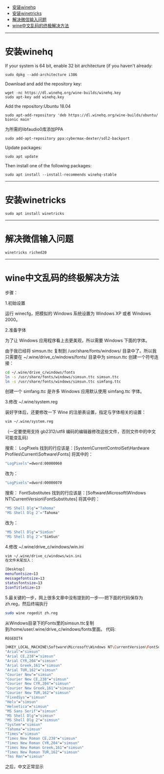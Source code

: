 - [安装winehq](#%e5%ae%89%e8%a3%85winehq)
- [安装winetricks](#%e5%ae%89%e8%a3%85winetricks)
- [解决微信输入问题](#%e8%a7%a3%e5%86%b3%e5%be%ae%e4%bf%a1%e8%be%93%e5%85%a5%e9%97%ae%e9%a2%98)
- [wine中文乱码的终极解决方法](#wine%e4%b8%ad%e6%96%87%e4%b9%b1%e7%a0%81%e7%9a%84%e7%bb%88%e6%9e%81%e8%a7%a3%e5%86%b3%e6%96%b9%e6%b3%95)

---

# 安装winehq

If your system is 64 bit, enable 32 bit architecture (if you haven't already:

```shell
sudo dpkg --add-architecture i386  
```

Download and add the repository key:  

```shell
wget -nc https://dl.winehq.org/wine-builds/winehq.key  
sudo apt-key add winehq.key
```

Add the repository:Ubuntu 18.04  

```shell
sudo apt-add-repository 'deb https://dl.winehq.org/wine-builds/ubuntu/ bionic main'
```

为所需的libfaudio0库添加PPA

```shell
sudo add-apt-repository ppa:cybermax-dexter/sdl2-backport
```

Update packages:  

```shell
sudo apt update
```

Then install one of the following packages:

```shell
sudo apt install --install-recommends winehq-stable
```

---

# 安装winetricks

```shell
sudo apt install winetricks
```

---

# 解决微信输入问题

```shell
winetricks riched20
```

---

# wine中文乱码的终极解决方法

步骤：

1.初始设置

运行 winecfg，把模拟的 Windows 系统设置为 Windows XP 或者 Windows 2000。

2.准备字体

为了让 Windows 应用程序看上去更美观，所以需要 Windows 下面的字体。

由于我已经将 simsun.ttc 复制到 /usr/share/fonts/windows/ 目录中了。所以我只需要在 ~/.wine/drive_c/windows/fonts/ 目录中为 simsun.ttc 创建一个符号连接：

```bash
cd ~/.wine/drive_c/windows/fonts
ln -s /usr/share/fonts/windows/simsun.ttc simsun.ttc
ln -s /usr/share/fonts/windows/simsun.ttc simfang.ttc
```

创建一个 simfang.ttc 是许多 Windows 应用默认使用 simfang.ttc 字体。

3.修改 ~/.wine/system.reg

装好字体后，还要修改一下 Wine 的注册表设置，指定与字体相关的设置：

```bash
vim ~/.wine/system.reg
```

（一定要使用支持 gb2312/utf8 编码的编辑器修改这些文件，否则文件中的中文可能变乱码）

搜索： LogPixels
找到的行应该是：[System\\CurrentControlSet\\Hardware Profiles\\Current\\Software\\Fonts]
将其中的：

```bash
"LogPixels"=dword:00000060
```

改为：

```bash
"LogPixels"=dword:00000070
```

搜索： FontSubstitutes
找到的行应该是：[Software\\Microsoft\\Windows NT\\CurrentVersion\\FontSubstitutes]
将其中的：

```bash
"MS Shell Dlg"="Tahoma"
"MS Shell Dlg 2″="Tahoma"
```

改为：

```bash
"MS Shell Dlg"="SimSun"
"MS Shell Dlg 2″="SimSun"
```

4.修改 ~/.wine/drive_c/windows/win.ini

```bash
vim ~/.wine/drive_c/windows/win.ini
在文件末尾加入：
```

```bash
[Desktop]
menufontsize=13
messagefontsize=13
statusfontsize=13
IconTitleSize=13
```

5.最关键的一步，网上很多文章中没有提到的一步──把下面的代码保存为zh.reg，然后终端执行
```bash
sudo wine regedit zh.reg
```
从Windows目录下的Fonts里的simsun.ttc复制到/home/user/.wine/drive_c/windows/fonts里面。
代码:

```bash
REGEDIT4

[HKEY_LOCAL_MACHINE\Software\Microsoft\Windows NT\CurrentVersion\FontSubstitutes]
"Arial"="simsun"
"Arial CE,238"="simsun"
"Arial CYR,204"="simsun"
"Arial Greek,161"="simsun"
"Arial TUR,162"="simsun"
"Courier New"="simsun"
"Courier New CE,238"="simsun"
"Courier New CYR,204"="simsun"
"Courier New Greek,161"="simsun"
"Courier New TUR,162"="simsun"
"FixedSys"="simsun"
"Helv"="simsun"
"Helvetica"="simsun"
"MS Sans Serif"="simsun"
"MS Shell Dlg"="simsun"
"MS Shell Dlg 2"="simsun"
"System"="simsun"
"Tahoma"="simsun"
"Times"="simsun"
"Times New Roman CE,238"="simsun"
"Times New Roman CYR,204"="simsun"
"Times New Roman Greek,161"="simsun"
"Times New Roman TUR,162"="simsun"
"Tms Rmn"="simsun"
```

之后，中文正常显示
